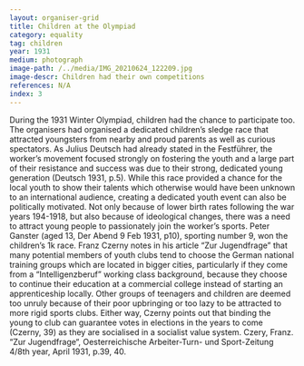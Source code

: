```yaml
---
layout: organiser-grid
title: Children at the Olympiad
category: equality
tag: children
year: 1931
medium: photograph
image-path: /../media/IMG_20210624_122209.jpg
image-descr: Children had their own competitions
references: N/A
index: 3
---
```

During the 1931 Winter Olympiad, children had the chance to participate too. The organisers had organised a dedicated children’s sledge race that attracted youngsters from nearby and proud parents as well as curious spectators. As Julius Deutsch had already stated in the Festführer, the worker’s movement focused strongly on fostering the youth and a large part of their resistance and success was due to their strong, dedicated young generation (Deutsch 1931, p.5). While this race provided a chance for the local youth to show their talents which otherwise would have been unknown to an international audience, creating a dedicated youth event can also be politically motivated. Not only because of lower birth rates following the war years 194-1918, but also because of ideological changes, there was a need to attract young people to passionately join the worker’s sports. Peter Ganster (aged 13, Der Abend 9 Feb 1931, p10), sporting number 9, won the children’s 1k race.
Franz Czerny notes in his article “Zur Jugendfrage” that many potential members of youth clubs tend to choose the German national training groups which are located in bigger cities, particularly if they come from a “Intelligenzberuf” working class background, because they choose to continue their education at a commercial college instead of starting an apprenticeship locally. Other groups of teenagers and children are deemed too unruly because of their poor upbringing or too lazy to be attracted to more rigid sports clubs. Either way, Czerny points out that binding the young to club can guarantee votes in elections in the years to come (Czerny, 39) as they are socialised in a socialist value system.
Czery, Franz. “Zur Jugendfrage“, Oesterreichische Arbeiter-Turn- und Sport-Zeitung 4/8th year, April 1931, p.39, 40.
